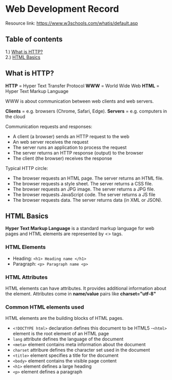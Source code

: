 # Web Development Record
Resource link: https://www.w3schools.com/whatis/default.asp

## Table of contents
1.) [What is HTTP?](##http)\
2.) [HTML Basics](##html)



## <a name="http"> What is HTTP? </a>
**HTTP** = Hyper Text Transfer Protocol
**WWW** = World Wide Web
**HTML** = Hyper Text Markup Language

WWW is about communication between web clients and web servers.

**Clients** = e.g. browsers (Chrome, Safari, Edge).
**Servers** = e.g. computers in the cloud

Communication requests and responses:
- A client (a browser) sends an HTTP request to the web
- An web server receives the request
- The server runs an application to process the request
- The server returns an HTTP response (output) to the browser
- The client (the browser) receives the response

Typical HTTP circle:
- The browser requests an HTML page. The server returns an HTML file.
- The browser requests a style sheet. The server returns a CSS file.
- The browser requests an JPG image. The server returns a JPG file.
- The browser requests JavaScript code. The server returns a JS file
- The browser requests data. The server returns data (in XML or JSON).


## <a name="html"> HTML Basics </a>
**Hyper Text Markup Language** is a standard markup language for web pages and HTML elements are represented by <> tags.

### HTML Elements
- Heading: ````<h1> Heading name </h1>````
- Paragraph: ````<p> Paragraph name <p>````

### HTML Attributes
HTML elements can have attributes. It provides additional information about the element. Attributes come in **name/value** pairs like **charset="utf-8"**

### Common HTML elements used
HTML elements are the building blocks of HTML pages.

- ````<!DOCTYPE html>```` declaration defines this document to be HTML5
-````<html>```` element is the root element of an HTML page
- ````lang```` attribute  defines the language of the document
- ````<meta>```` element contains meta information about the document
- ````charset```` attribure defines the character set used in the document
- ````<title>```` element specifies a title for the document
- ````<body>```` element contains the visible page content
- ````<h1>```` element defines a large heading
- ````<p>```` element defines a paragraph
